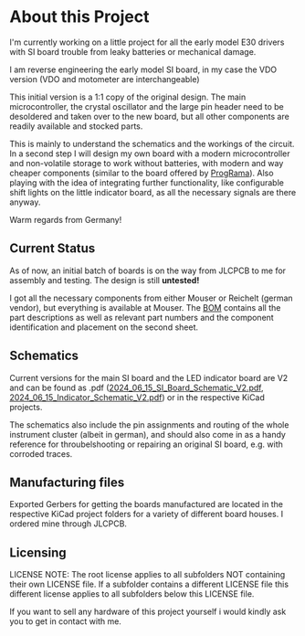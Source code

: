 # About this Project

I'm currently working on a little project for all the early model E30 drivers with SI board trouble from leaky batteries or mechanical damage.

I am reverse engineering the early model SI board, in my case the VDO version (VDO and motometer are interchangeable)

This initial version is a 1:1 copy of the original design. The main microcontroller, the crystal oscillator and the large pin header need to be desoldered and taken over to the new board, but all other components are readily available and stocked parts.

This is mainly to understand the schematics and the workings of the circuit. In a second step I will design my own board with a modern microcontroller and non-volatile storage to work without batteries, with modern and way cheaper components (similar to the board offered by  [ProgRama](https://www.programainc.com/item_detail.aspx?idproduct=177&idcategory=49&sf=)). Also playing with the idea of integrating further functionality, like configurable shift lights on the little indicator board, as all the necessary signals are there anyway.

Warm regards from Germany!

## Current Status

As of now, an initial batch of boards is on the way from JLCPCB to me for assembly and testing. The design is still **untested!**

I got all the necessary components from either Mouser or Reichelt (german vendor), but everything is available at Mouser. The [BOM](https://github.com/FabianGmeiner/BMW_E30_SI_Board/blob/main/BOM_SI_Board_Reman.xlsx "BOM_SI_Board_Reman.xlsx") contains all the part descriptions as well as relevant part numbers and the component identification and placement on the second sheet.

## Schematics

Current versions for the main SI board and the LED indicator board are V2 and can be found as .pdf ([2024_06_15_SI_Board_Schematic_V2.pdf](https://github.com/FabianGmeiner/BMW_E30_SI_Board/blob/main/2024_06_15_SI_Board_Schematic_V2.pdf "2024_06_15_SI_Board_Schematic_V2.pdf"), [2024_06_15_Indicator_Schematic_V2.pdf](https://github.com/FabianGmeiner/BMW_E30_SI_Board/blob/main/2024_06_15_Indicator_Schematic_V2.pdf "2024_06_15_Indicator_Schematic_V2.pdf")) or in the respective KiCad projects.

The schematics also include the pin assignments and routing of the whole instrument cluster (albeit in german), and should also come in as a handy reference for throubelshooting or repairing an original SI board, e.g. with corroded traces.

## Manufacturing files

Exported Gerbers for getting the boards manufactured are located in the respective KiCad project folders for a variety of different board houses. I ordered mine through JLCPCB. 

## Licensing 
LICENSE NOTE: The root license applies to all subfolders NOT containing their own LICENSE file. If a subfolder contains a different LICENSE file this different license applies to all subfolders below this LICENSE file.

If you want to sell any hardware of this project yourself i would kindly ask you to get in contact with me.
